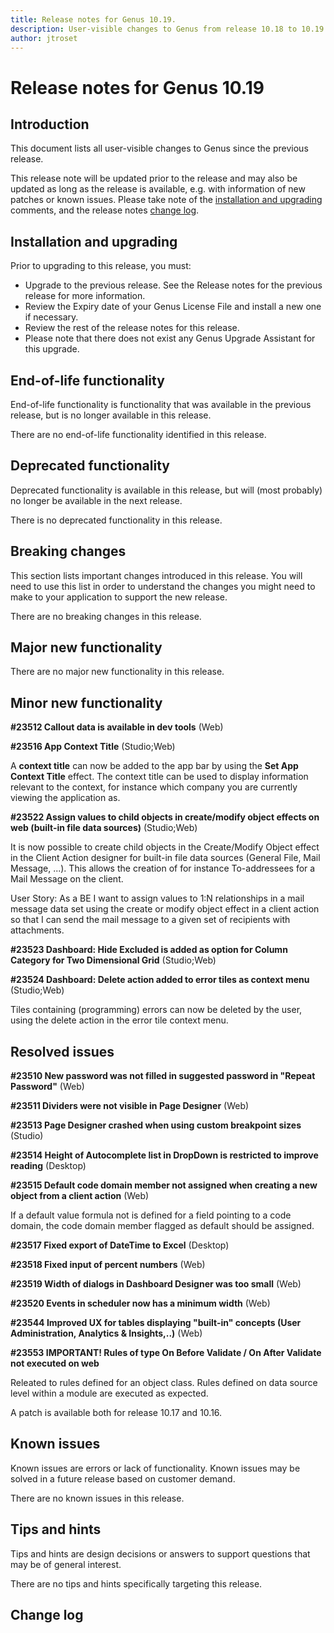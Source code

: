 ```yaml
---
title: Release notes for Genus 10.19.
description: User-visible changes to Genus from release 10.18 to 10.19.
author: jtroset
---
```


# Release notes for Genus 10.19

## Introduction

This document lists all user-visible changes to Genus since the previous release.

This release note will be updated prior to the release and may also be updated as long as the release is available, e.g. with information of new patches or known issues. Please take note of the [installation and upgrading](#installation-and-upgrading) comments, and the release notes [change log](#change-log).

## Installation and upgrading

Prior to upgrading to this release, you must:

- Upgrade to the previous release. See the Release notes for the previous release for more information.
- Review the Expiry date of your Genus License File and install a new one if necessary.
- Review the rest of the release notes for this release.
- Please note that there does not exist any Genus Upgrade Assistant for this upgrade.

<!--rntype01-start INSTALLATION / UPGRADE. DO NOT CHANGE THESE TAGS. ANY CHANGES BELOW WILL BE OVERWRITTEN.-->

<!--rntype01-end   INSTALLATION / UPGRADE. DO NOT CHANGE THESE TAGS. ANY CHANGES ABOVE WILL BE OVERWRITTEN.-->
<!-- release note type 2 is missing. That's ok.-->

## End-of-life functionality

End-of-life functionality is functionality that was available in the previous release, but is no longer available in this release.

<!--rntype03-start END-OF-LIFE. DO NOT CHANGE THESE TAGS. ANY CHANGES BELOW WILL BE OVERWRITTEN.-->

There are no end-of-life functionality identified in this release.

<!--rntype03-end   END-OF-LIFE. DO NOT CHANGE THESE TAGS. ANY CHANGES ABOVE WILL BE OVERWRITTEN.-->

## Deprecated functionality

Deprecated functionality is available in this release, but will (most probably) no longer be available in the next release.

<!--rntype04-start DEPRECATED. DO NOT CHANGE THESE TAGS. ANY CHANGES BELOW WILL BE OVERWRITTEN.-->

There is no deprecated functionality in this release.

<!--rntype04-end   DEPRECATED. DO NOT CHANGE THESE TAGS. ANY CHANGES ABOVE WILL BE OVERWRITTEN.-->

## Breaking changes

This section lists important changes introduced in this release. You will need to use this list in order to understand the changes you might need to make to your application to support the new release.

<!--rntype05-start BREAKING. DO NOT CHANGE THESE TAGS. ANY CHANGES BELOW WILL BE OVERWRITTEN.-->

There are no breaking changes in this release.

<!--rntype05-end   BREAKING. DO NOT CHANGE THESE TAGS. ANY CHANGES ABOVE WILL BE OVERWRITTEN.-->

## Major new functionality

<!--rntype06-start MAJOR. DO NOT CHANGE THESE TAGS. ANY CHANGES BELOW WILL BE OVERWRITTEN.-->

There are no major new functionality in this release.

<!--rntype06-end   MAJOR. DO NOT CHANGE THESE TAGS. ANY CHANGES ABOVE WILL BE OVERWRITTEN.-->

## Minor new functionality

<!--rntype07-start MINOR. DO NOT CHANGE THESE TAGS. ANY CHANGES BELOW WILL BE OVERWRITTEN.-->
<!--ID 63c68cbb-bf28-4966-9887-8107d350e1a2 -->

**#23512 Callout data is available in dev tools** (Web)

<!--ID d0115d82-6da0-4df0-b54b-645ff8a9713e -->

**#23516 App Context Title** (Studio;Web)

A **context title** can now be added to the app bar by using the **Set App Context Title** effect. The context title can be used to display information relevant to the context, for instance which company you are currently viewing the application as.

<!--ID 932f21ea-f882-4feb-9e19-99322d50c496 -->

**#23522 Assign values to child objects in create/modify object effects on web (built-in file data sources)** (Studio;Web)

It is now possible to create child objects in the Create/Modify Object effect in the Client Action designer for built-in file data sources (General File, Mail Message, ...). This allows the creation of for instance To-addressees for a Mail Message on the client.

User Story:
As a BE I want to assign values to 1:N relationships in a mail message data set using the create or modify object effect in a client action so that I can send the mail message to a given set of recipients with attachments.

<!--ID 4e6d73c5-b018-4348-acbf-a0f00d73d2c1 -->

**#23523 Dashboard: Hide Excluded is added as option for Column Category for Two Dimensional Grid** (Studio;Web)

<!--ID 42544ede-4259-4be7-a314-168147a4f9c7 -->

**#23524 Dashboard: Delete action added to error tiles as context menu** (Studio;Web)

Tiles containing (programming) errors can now be deleted by the user, using the delete action in the error tile context menu.

<!--rntype07-end   MINOR. DO NOT CHANGE THESE TAGS. ANY CHANGES ABOVE WILL BE OVERWRITTEN.-->

## Resolved issues

<!--rntype08-start RESOLVED ISSUES. DO NOT CHANGE THESE TAGS. ANY CHANGES BELOW WILL BE OVERWRITTEN.-->
<!--ID 5de383e0-f37a-4bb4-a8af-12899dac895a -->

**#23510 New password was not filled in suggested password in "Repeat Password"** (Web)

<!--ID 8e9d7928-17d1-43e6-91e6-7a541a8e4c08 -->

**#23511 Dividers were not visible in Page Designer** (Web)

<!--ID ede35bb4-a5e6-4b6a-9c32-0cbf39883055 -->

**#23513 Page Designer crashed when using custom breakpoint sizes** (Studio)

<!--ID 892a94c8-99b2-4e6c-92d6-258a38318631 -->

**#23514 Height of Autocomplete list in DropDown is restricted to improve reading** (Desktop)

<!--ID ea613f1d-a298-4779-901c-334dcf7e5acc -->

**#23515 Default code domain member not assigned when creating a new object from a client action** (Web)

If a default value formula not is defined for a field pointing to a code domain, the code domain member flagged as default should be assigned.

<!--ID 502df74d-27b4-419d-be2b-d642dfe9dd84 -->

**#23517 Fixed export of DateTime to Excel** (Desktop)

<!--ID cad3c7db-4980-462d-ba0f-4a46d484eb4b -->

**#23518 Fixed input of percent numbers** (Web)

<!--ID 23cbfd83-989d-4056-85f0-de05cd35822e -->

**#23519 Width of dialogs in Dashboard Designer was too small** (Web)

<!--ID c3581f30-cba4-4fdf-98d0-93d256c276fd -->

**#23520 Events in scheduler now has a minimum width** (Web)

<!--ID 1d3cff27-3615-47a5-bacf-05d0e7b99836 -->

**#23544 Improved UX for tables displaying "built-in" concepts (User Administration, Analytics & Insights,..)** (Web)

<!--ID 0392ca4d-0261-4e06-9cb1-0b4ed51a2507 -->

**#23553 IMPORTANT! Rules of type On Before Validate / On After Validate not executed on web**

Releated to rules defined for an object class. Rules defined on data source level within a module are executed as expected.

A patch is available both for release 10.17 and 10.16.

<!--rntype08-end   RESOLVED ISSUES. DO NOT CHANGE THESE TAGS. ANY CHANGES ABOVE WILL BE OVERWRITTEN.-->

## Known issues

Known issues are errors or lack of functionality. Known issues may be solved in a future release based on customer demand.

<!--rntype09-start KNOWN ISSUES. DO NOT CHANGE THESE TAGS. ANY CHANGES BELOW WILL BE OVERWRITTEN.-->

There are no known issues in this release.

<!--rntype09-end   KNOWN ISSUES. DO NOT CHANGE THESE TAGS. ANY CHANGES ABOVE WILL BE OVERWRITTEN.-->

## Tips and hints

Tips and hints are design decisions or answers to support questions that may be of general interest.

There are no tips and hints specifically targeting this release.

## Change log

<!--changelog CHANGELOG. DO NOT CHANGE THIS TAG. ANY CHANGES BELOW WILL BE DELETED.-->
